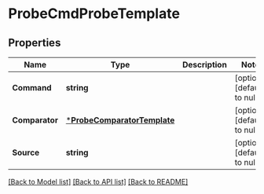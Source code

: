 # ProbeCmdProbeTemplate

## Properties
Name | Type | Description | Notes
------------ | ------------- | ------------- | -------------
**Command** | **string** |  | [optional] [default to null]
**Comparator** | [***ProbeComparatorTemplate**](probe.ComparatorTemplate.md) |  | [optional] [default to null]
**Source** | **string** |  | [optional] [default to null]

[[Back to Model list]](../README.md#documentation-for-models) [[Back to API list]](../README.md#documentation-for-api-endpoints) [[Back to README]](../README.md)

